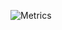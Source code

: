 ![Metrics](https://metrics.lecoq.io/IlluminatiFish?template=classic&isocalendar=1&introduction=1&languages=1&gists=1&achievements=1&lines=1&activity=1&isocalendar.duration=half-year&languages.colors=github&languages.threshold=0%25&introduction.title=true&activity.limit=5&activity.days=14&activity.filter=all&activity.visibility=all&activity.timestamps=false&achievements.threshold=C&achievements.secrets=true&achievements.limit=0&config.timezone=Europe%2FLondon)
